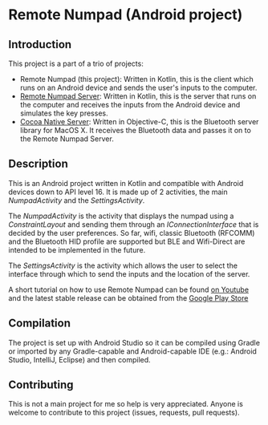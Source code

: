 # Remote Numpad (Android project)

## Introduction

This project is a part of a trio of projects:

* Remote Numpad (this project): Written in Kotlin, this is the client which
runs on an Android device and sends the user's inputs to the computer.
* [Remote Numpad Server](https://github.com/theolizard/remote-numpad-server):
Written in Kotlin, this is the server that runs on the computer and receives
the inputs from the Android device and simulates the key presses.
* [Cocoa Native Server](https://github.com/theolizard/cocoa-native-server):
Written in Objective-C, this is the Bluetooth server library for MacOS X. It
receives the Bluetooth data and passes it on to the Remote Numpad Server.

## Description

This is an Android project written in Kotlin and compatible with Android
devices down to API level 16. It is made up of 2 activities, the main
*NumpadActivity* and the *SettingsActivity*.

The *NumpadActivity* is the activity that displays the numpad using a
*ConstraintLayout* and sending them through an *IConnectionInterface* that is
decided by the user preferences. So far, wifi, classic Bluetooth (RFCOMM) and
the Bluetooth HID profile are supported but BLE and Wifi-Direct are intended
to be implemented in the future.

The *SettingsActivity* is the activity which allows the user to select the
interface through which to send the inputs and the location of the server.

A short tutorial on how to use Remote Numpad can be found
[on Youtube](https://www.youtube.com/watch?v=xTfQparcgg4) and the latest stable release can be
obtained from the
[Google Play Store](https://play.google.com/store/apps/details?id=com.guillaumepayet.remotenumpad&hl=en_US)

## Compilation

The project is set up with Android Studio so it can be compiled using Gradle
or imported by any Gradle-capable and Android-capable IDE (e.g.: Android
Studio, IntelliJ, Eclipse) and then compiled.

## Contributing

This is not a main project for me so help is very appreciated. Anyone is
welcome to contribute to this project (issues, requests, pull requests).

